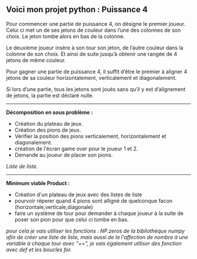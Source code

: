 ## **Voici mon projet python : Puissance 4**

Pour commencer une partie de puissance 4, on désigne le premier joueur. Celui ci met un de ses jetons de couleur dans l’une des colonnes de son choix. Le jeton tombe alors en bas de la colonne.

Le deuxième joueur insère à son tour son jeton, de l’autre couleur dans la colonne de son choix. Et ainsi de suite jusqu’à obtenir une rangée de 4 jetons de même couleur.

Pour gagner une partie de puissance 4, il suffit d’être le premier à aligner 4 jetons de sa couleur horizontalement, verticalement et diagonalement.

Si lors d’une partie, tous les jetons sont joués sans qu’il y est d’alignement de jetons, la partie est déclaré nulle.

__________________________________________________________________________________________________________________________________________________________

**Décomposition en sous problème :**

- Création du plateau de jeux.
- Création des pions de jeux.
- Vérifier la position des pions verticalement, horizontalement et diagonalement.
- création de l'écran game over pour le joueur 1 et 2.
- Demande au joueur de placer son pions.

*Liste de liste.*

__________________________________________________________________________________________________________________________________________________________

**Minimum viable Product :**

- Création d'un plateau de jeux avec des listes de liste 
- pourvoir réperer quand 4 pions sont alligné de quelconque facon (horizontale,verticale,diagonale)
- faire un système de tour pour demander à chaque joueur à la suite de poser son pion pour que celui ci tombe en bas.

*pour cela je vais utiliser les fonctions : NP.zeros de la bibliothèque numpy afin de créer une liste de liste, mais aussi de la l'affection de nombre à une variable à chaque tour avec "+=", je vais également utiliser des fonction avec def et les boucles for.*

